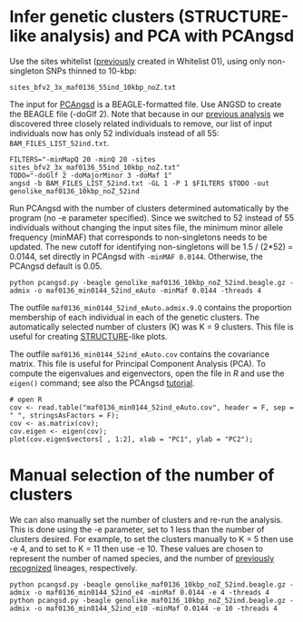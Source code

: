 # Infer genetic clusters (STRUCTURE-like analysis) and PCA with PCAngsd

Use the sites whitelist ([previously](https://github.com/jordanbemmels/kiwi-holocene/blob/main/03_Create_SNP_whitelists.md) created in Whitelist 01), using only non-singleton SNPs thinned to 10-kbp:

```
sites_bfv2_3x_maf0136_55ind_10kbp_noZ.txt
```

The input for [PCAngsd](http://www.popgen.dk/software/index.php/PCAngsdv2) is a BEAGLE-formatted file. Use ANGSD to create the BEAGLE file (-doGlf 2). Note that because in our [previous analysis](https://github.com/jordanbemmels/kiwi-holocene/blob/main/03_Create_SNP_whitelists.md) we discovered three closely related individuals to remove, our list of input individuals now has only 52 individuals instead of all 55: ```BAM_FILES_LIST_52ind.txt```.

```
FILTERS="-minMapQ 20 -minQ 20 -sites sites_bfv2_3x_maf0136_55ind_10kbp_noZ.txt"
TODO="-doGlf 2 -doMajorMinor 3 -doMaf 1"
angsd -b BAM_FILES_LIST_52ind.txt -GL 1 -P 1 $FILTERS $TODO -out genolike_maf0136_10kbp_noZ_52ind
```

Run PCAngsd with the number of clusters determined automatically by the program (no -e parameter specified). Since we switched to 52 instead of 55 individuals without changing the input sites file, the minimum minor allele frequency (minMAF) that corresponds to non-singletons needs to be updated. The new cutoff for identifying non-singletons will be 1.5 / (2\*52) = 0.0144, set directly in PCAngsd with ```-minMAF 0.0144```. Otherwise, the PCAngsd default is 0.05.

```
python pcangsd.py -beagle genolike_maf0136_10kbp_noZ_52ind.beagle.gz -admix -o maf0136_min0144_52ind_eAuto -minMaf 0.0144 -threads 4
```

The outfile ```maf0136_min0144_52ind_eAuto.admix.9.Q``` contains the proportion membership of each individual in each of the genetic clusters. The automatically selected number of clusters (K) was K = 9 clusters. This file is useful for creating [STRUCTURE](https://web.stanford.edu/group/pritchardlab/structure.html)-like plots.

The outfile ```maf0136_min0144_52ind_eAuto.cov``` contains the covariance matrix. This file is useful for Principal Component Analysis (PCA). To compute the eigenvalues and eigenvectors, open the file in *R* and use the ```eigen()``` command; see also the PCAngsd [tutorial](http://www.popgen.dk/software/index.php/PCAngsdTutorial). 

```
# open R
cov <- read.table("maf0136_min0144_52ind_eAuto.cov", header = F, sep = " ", stringsAsFactors = F);
cov <- as.matrix(cov);
cov.eigen <- eigen(cov);
plot(cov.eigen$vectors[ , 1:2], xlab = "PC1", ylab = "PC2");
```

# Manual selection of the number of clusters

We can also manually set the number of clusters and re-run the analysis. This is done using the -e parameter, set to 1 less than the number of clusters desired. For example, to set the clusters manually to K = 5 then use -e 4, and to set to K = 11 then use -e 10. These values are chosen to represent the number of named species, and the number of [previously recognized](https://doi.org/10.1073/pnas.1603795113) lineages, respectively.

```
python pcangsd.py -beagle genolike_maf0136_10kbp_noZ_52ind.beagle.gz -admix -o maf0136_min0144_52ind_e4 -minMaf 0.0144 -e 4 -threads 4
python pcangsd.py -beagle genolike_maf0136_10kbp_noZ_52ind.beagle.gz -admix -o maf0136_min0144_52ind_e10 -minMaf 0.0144 -e 10 -threads 4
```

